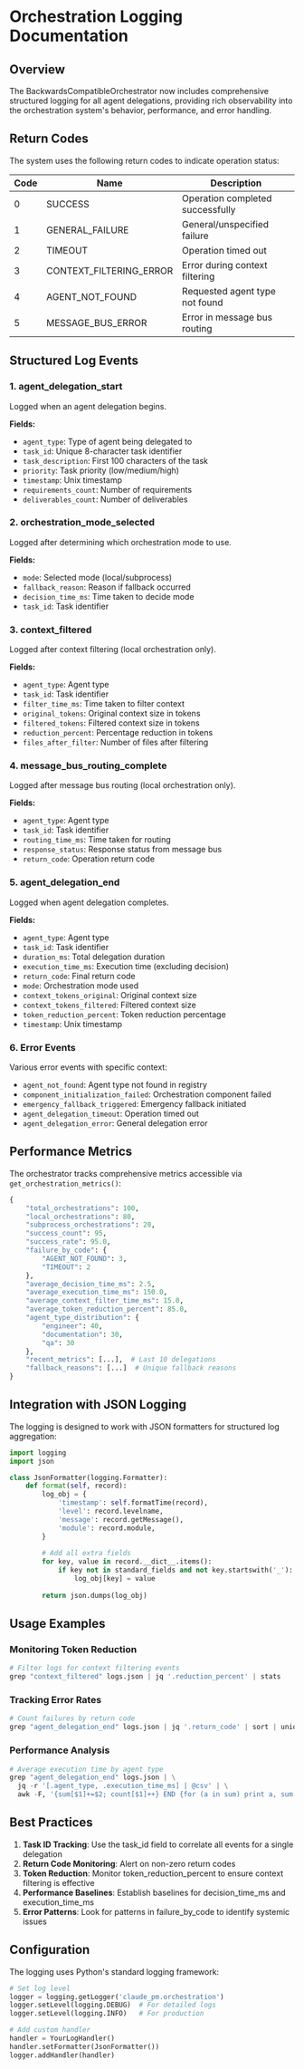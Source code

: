 # Orchestration Logging Documentation

## Overview

The BackwardsCompatibleOrchestrator now includes comprehensive structured logging for all agent delegations, providing rich observability into the orchestration system's behavior, performance, and error handling.

## Return Codes

The system uses the following return codes to indicate operation status:

| Code | Name | Description |
|------|------|-------------|
| 0 | SUCCESS | Operation completed successfully |
| 1 | GENERAL_FAILURE | General/unspecified failure |
| 2 | TIMEOUT | Operation timed out |
| 3 | CONTEXT_FILTERING_ERROR | Error during context filtering |
| 4 | AGENT_NOT_FOUND | Requested agent type not found |
| 5 | MESSAGE_BUS_ERROR | Error in message bus routing |

## Structured Log Events

### 1. agent_delegation_start

Logged when an agent delegation begins.

**Fields:**
- `agent_type`: Type of agent being delegated to
- `task_id`: Unique 8-character task identifier
- `task_description`: First 100 characters of the task
- `priority`: Task priority (low/medium/high)
- `timestamp`: Unix timestamp
- `requirements_count`: Number of requirements
- `deliverables_count`: Number of deliverables

### 2. orchestration_mode_selected

Logged after determining which orchestration mode to use.

**Fields:**
- `mode`: Selected mode (local/subprocess)
- `fallback_reason`: Reason if fallback occurred
- `decision_time_ms`: Time taken to decide mode
- `task_id`: Task identifier

### 3. context_filtered

Logged after context filtering (local orchestration only).

**Fields:**
- `agent_type`: Agent type
- `task_id`: Task identifier
- `filter_time_ms`: Time taken to filter context
- `original_tokens`: Original context size in tokens
- `filtered_tokens`: Filtered context size in tokens
- `reduction_percent`: Percentage reduction in tokens
- `files_after_filter`: Number of files after filtering

### 4. message_bus_routing_complete

Logged after message bus routing (local orchestration only).

**Fields:**
- `agent_type`: Agent type
- `task_id`: Task identifier
- `routing_time_ms`: Time taken for routing
- `response_status`: Response status from message bus
- `return_code`: Operation return code

### 5. agent_delegation_end

Logged when agent delegation completes.

**Fields:**
- `agent_type`: Agent type
- `task_id`: Task identifier
- `duration_ms`: Total delegation duration
- `execution_time_ms`: Execution time (excluding decision)
- `return_code`: Final return code
- `mode`: Orchestration mode used
- `context_tokens_original`: Original context size
- `context_tokens_filtered`: Filtered context size
- `token_reduction_percent`: Token reduction percentage
- `timestamp`: Unix timestamp

### 6. Error Events

Various error events with specific context:
- `agent_not_found`: Agent type not found in registry
- `component_initialization_failed`: Orchestration component failed
- `emergency_fallback_triggered`: Emergency fallback initiated
- `agent_delegation_timeout`: Operation timed out
- `agent_delegation_error`: General delegation error

## Performance Metrics

The orchestrator tracks comprehensive metrics accessible via `get_orchestration_metrics()`:

```python
{
    "total_orchestrations": 100,
    "local_orchestrations": 80,
    "subprocess_orchestrations": 20,
    "success_count": 95,
    "success_rate": 95.0,
    "failure_by_code": {
        "AGENT_NOT_FOUND": 3,
        "TIMEOUT": 2
    },
    "average_decision_time_ms": 2.5,
    "average_execution_time_ms": 150.0,
    "average_context_filter_time_ms": 15.0,
    "average_token_reduction_percent": 85.0,
    "agent_type_distribution": {
        "engineer": 40,
        "documentation": 30,
        "qa": 30
    },
    "recent_metrics": [...],  # Last 10 delegations
    "fallback_reasons": [...]  # Unique fallback reasons
}
```

## Integration with JSON Logging

The logging is designed to work with JSON formatters for structured log aggregation:

```python
import logging
import json

class JsonFormatter(logging.Formatter):
    def format(self, record):
        log_obj = {
            'timestamp': self.formatTime(record),
            'level': record.levelname,
            'message': record.getMessage(),
            'module': record.module,
        }
        
        # Add all extra fields
        for key, value in record.__dict__.items():
            if key not in standard_fields and not key.startswith('_'):
                log_obj[key] = value
                
        return json.dumps(log_obj)
```

## Usage Examples

### Monitoring Token Reduction

```python
# Filter logs for context filtering events
grep "context_filtered" logs.json | jq '.reduction_percent' | stats
```

### Tracking Error Rates

```python
# Count failures by return code
grep "agent_delegation_end" logs.json | jq '.return_code' | sort | uniq -c
```

### Performance Analysis

```python
# Average execution time by agent type
grep "agent_delegation_end" logs.json | \
  jq -r '[.agent_type, .execution_time_ms] | @csv' | \
  awk -F, '{sum[$1]+=$2; count[$1]++} END {for (a in sum) print a, sum[a]/count[a]}'
```

## Best Practices

1. **Task ID Tracking**: Use the task_id field to correlate all events for a single delegation
2. **Return Code Monitoring**: Alert on non-zero return codes
3. **Token Reduction**: Monitor token_reduction_percent to ensure context filtering is effective
4. **Performance Baselines**: Establish baselines for decision_time_ms and execution_time_ms
5. **Error Patterns**: Look for patterns in failure_by_code to identify systemic issues

## Configuration

The logging uses Python's standard logging framework:

```python
# Set log level
logger = logging.getLogger('claude_pm.orchestration')
logger.setLevel(logging.DEBUG)  # For detailed logs
logger.setLevel(logging.INFO)   # For production

# Add custom handler
handler = YourLogHandler()
handler.setFormatter(JsonFormatter())
logger.addHandler(handler)
```